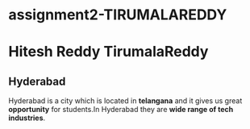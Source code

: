 # assignment2-TIRUMALAREDDY
# Hitesh Reddy TirumalaReddy
## Hyderabad
Hyderabad is a city which is located in **telangana** and it gives us great **opportunity** for students.In Hyderabad they are **wide range of tech industries**.